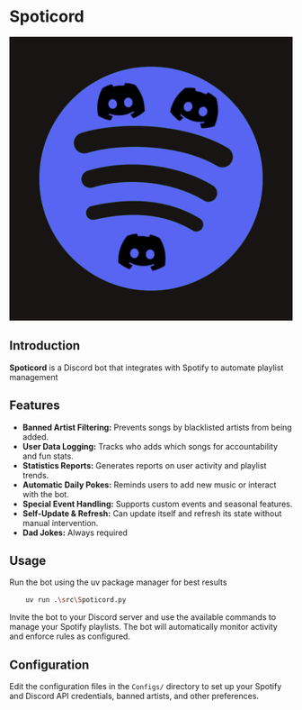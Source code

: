 # Spoticord

![icon.png](icon.png)

## Introduction

**Spoticord** is a Discord bot that integrates with Spotify to automate playlist management

## Features

- **Banned Artist Filtering:** Prevents songs by blacklisted artists from being added.
- **User Data Logging:** Tracks who adds which songs for accountability and fun stats.
- **Statistics Reports:** Generates reports on user activity and playlist trends.
- **Automatic Daily Pokes:** Reminds users to add new music or interact with the bot.
- **Special Event Handling:** Supports custom events and seasonal features.
- **Self-Update & Refresh:** Can update itself and refresh its state without manual intervention.
- **Dad Jokes:** Always required

## Usage

Run the bot using the uv package manager for best results

```sh
    uv run .\src\Spoticord.py
```

Invite the bot to your Discord server and use the available commands to manage your Spotify playlists. The bot will automatically monitor activity and enforce rules as configured.

## Configuration

Edit the configuration files in the `Configs/` directory to set up your Spotify and Discord API credentials, banned artists, and other preferences.
